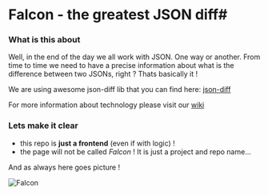 # Falcon - the greatest JSON diff#

### What is this about ###

Well, in the end of the day we all work with JSON. One way or another. From time to time we need to have a precise information about what is the difference between two JSONs, right ? Thats basically it ! 

We are using awesome json-diff lib that you can find here:
[json-diff](https://github.com/pkafel/json-diff)

For more information about technology please visit our [wiki](https://bitbucket.org/pkafel/falcon/wiki/Home)

### Lets make it clear ###
* this repo is **just a frontend** (even if with logic) !
* the page will not be called *Falcon* ! It is just a project and repo name...

And as always here goes picture !

![Falcon](http://vignette1.wikia.nocookie.net/disney-infinity/images/6/68/Falcon-marvel-avengers-assemble-lifesize-standup.jpg/revision/latest?cb=20140505142504)